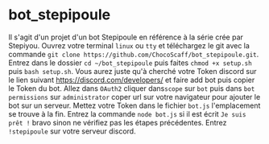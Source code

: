 # bot_stepipoule
Il s'agit d'un projet d'un bot Stepipoule en référence à la série crée par Stepiyou.
Ouvrez votre terminal `linux` ou `tty` et téléchargez le git avec la commande `git clone https://github.com/ChocoScaff/bot_stepipoule.git`. 
Entrez dans le dossier `cd ~/bot_stepipoule` puis faites `chmod +x setup.sh` puis `bash setup.sh`. 
Vous aurez juste qu'à cherché votre Token discord sur le lien suivant https://discord.com/developers/ et faire add bot puis copier le Token du bot.
Allez dans `OAuth2` cliquer dans`scope` sur `bot` puis dans `bot permissions` sur `administrator` coper url sur votre navigateur pour ajouter le bot sur un serveur.
Mettez votre Token dans le fichier `bot.js` l'emplacement se trouve à la fin.
Entrez la commande `node bot.js` si il est écrit `Je suis prêt !` bravo sinon ne vérifiez pas les étapes précédentes.
Entrez `!stepipoule` sur votre serveur discord.
